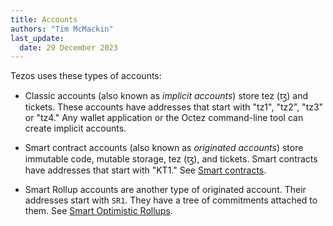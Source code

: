 ```yaml
---
title: Accounts
authors: "Tim McMackin"
last_update:
  date: 29 December 2023
---
```


Tezos uses these types of accounts:

- Classic accounts (also known as _implicit accounts_) store tez (ꜩ) and tickets.
These accounts have addresses that start with "tz1", "tz2", "tz3" or "tz4."
Any wallet application or the Octez command-line tool can create implicit accounts.

- Smart contract accounts (also known as _originated accounts_) store immutable code, mutable storage, tez (ꜩ), and tickets.
Smart contracts have addresses that start with "KT1."
See [Smart contracts](../smart-contracts).

- Smart Rollup accounts are another type of originated account.
Their addresses start with `SR1`.
They have a tree of commitments attached to them.
See [Smart Optimistic Rollups](./smart-rollups).
